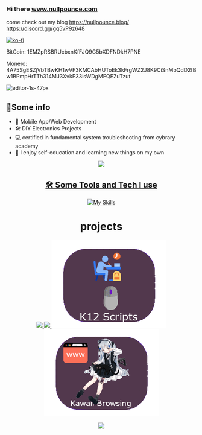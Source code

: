 ### Hi there www.nullpounce.com
come check out my blog https://nullpounce.blog/
https://discord.gg/gq5vP9z648

[![ko-fi](https://ko-fi.com/img/githubbutton_sm.svg)](https://ko-fi.com/X8X6I1K9I)

BitCoin: 1EMZpRSBRUcbxnKfFJQ9G5bXDFNDkH7PNE

Monero: 4A75SgESZjVbTBwKH1wVF3KMCAbHUToEk3kFrgWZ2J8K9CiSnMbQdD2fBw1BPmpHrTTh314MJ3XvkP33isWDgMFQEZuTzut


![editor-1s-47px](https://user-images.githubusercontent.com/28081004/216797705-9294a8ce-5dad-4d90-90b9-61aad14347fb.gif)


## 👾Some info

- 📱 Mobile App/Web Development
- 🛠 DIY Electronics Projects
- 💻 certified in fundamental system troubleshooting from cybrary academy
- 🤖 I enjoy self-education and learning new things on my own


<div align="center">
</a>
    <a href="https://www.nullpounce.com/">
    <img src="https://raw.githubusercontent.com/NullPounce/pounce-keys/main/000010.gif" 
  </a> 



## ️🛠️ Some Tools and Tech I use

[![My Skills](https://skillicons.dev/icons?i=bash,docker,raspberrypi,unity,gradle,java,powershell,vscode,androidstudio&perline=7)](https://skillicons.dev)


# projects 
<div align="center">
  <a href="https://github.com/NullPounce/VirtuTerm">
    <img src="https://user-images.githubusercontent.com/28081004/221775835-21ae67d8-3a0e-4d5c-bc1b-5bc800d443d2.gif" 
  </a>
<a href="https://github.com/NullPounce/pounce-keys">                                                  
    <img src="https://github.com/NullPounce/pounce-keys/blob/main/demo.gif?raw=true">
  </a>
<a href="https://github.com/NullPounce/K12-Education-Focus-Scripts">                                                  
    <img src="https://github.com/NullPounce/K12-Education-Focus-Scripts/blob/main/ezgif-5-46c3b0ac9a.gif?raw=true">
  </a>
    
<a href="https://github.com/NullPounce/Kawaii-Browsing">
    <img src="https://github.com/NullPounce/Kawaii-Browsing/blob/main/hk.gif?raw=true" 
  </a>

<a href="https://www.buymeacoffee.com/NullPounce"><img src="https://img.buymeacoffee.com/button-api/?text=Buy me a coffee <3&emoji=&slug=NullPounce&button_colour=BD5FFF&font_colour=ffffff&font_family=Comic&outline_colour=000000&coffee_colour=FFDD00" /></a>


  

  
